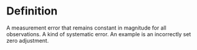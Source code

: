 # Definition

A measurement error that remains constant in magnitude for all
observations. A kind of systematic error. An example is an incorrectly
set zero adjustment.
